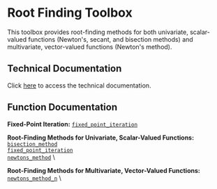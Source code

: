 # Root Finding Toolbox

This toolbox provides root-finding methods for both univariate, scalar-valued functions (Newton's, secant, and bisection methods) and multivariate, vector-valued functions (Newton's method).


## Technical Documentation

Click [here](https://tamaskis.github.io/files/Root_Finding_Methods.pdf) to access the technical documentation.


## Function Documentation

**Fixed-Point Iteration:**
[`fixed_point_iteration`](https://github.com/tamaskis/fixed_point_iteration-MATLAB)

**Root-Finding Methods for Univariate, Scalar-Valued Functions:**
[`bisection_method`](https://github.com/tamaskis/bisection_method-MATLAB) \
[`fixed_point_iteration`](https://github.com/tamaskis/fixed_point_iteration-MATLAB) \
[`newtons_method`](https://github.com/tamaskis/newtons_method-MATLAB) \

**Root-Finding Methods for Multivariate, Vector-Valued Functions:**
[`newtons_method_n`](https://github.com/tamaskis/newtons_method_n-MATLAB) \

